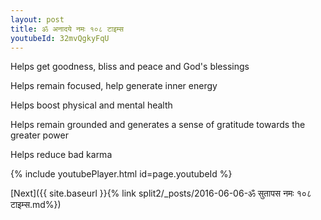 ```yaml
---
layout: post
title: ॐ अनादये नमः १०८ टाइम्स
youtubeId: 32mvQgkyFqU
---
```

 
 
Helps get goodness, bliss and peace and God's blessings
 
Helps remain focused, help generate inner energy 
 
Helps boost physical and mental health 
 
Helps remain grounded and generates a sense of gratitude towards the greater power 
 
Helps reduce bad karma
 
 
 
 


{% include youtubePlayer.html id=page.youtubeId %}
 
[Next]({{ site.baseurl }}{% link  split2/_posts/2016-06-06-ॐ सुतापस नमः १०८ टाइम्स.md%})
 
